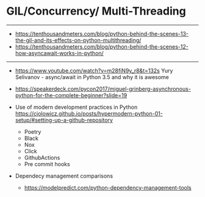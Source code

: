# GIL/Concurrency/ Multi-Threading
---
+ https://tenthousandmeters.com/blog/python-behind-the-scenes-13-the-gil-and-its-effects-on-python-multithreading/
+ https://tenthousandmeters.com/blog/python-behind-the-scenes-12-how-asyncawait-works-in-python/
---
+ https://www.youtube.com/watch?v=m28fiN9y_r8&t=132s Yury Selivanov - async/await in Python 3.5 and why it is awesome
+ https://speakerdeck.com/pycon2017/miguel-grinberg-asynchronous-python-for-the-complete-beginner?slide=19






+ Use of modern development practices in Python
https://cjolowicz.github.io/posts/hypermodern-python-01-setup/#setting-up-a-github-repository
  - Poetry
  - Black
  - Nox
  - Click
  - GithubActions
  - Pre commit hooks
 

+ Dependecy management comparisons
  - https://modelpredict.com/python-dependency-management-tools

